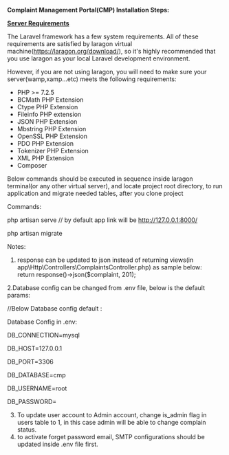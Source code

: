 ﻿**Complaint Management Portal(CMP) Installation Steps:**

[**Server Requirements**](https://laravel.com/docs/7.x#server-requirements)

The Laravel framework has a few system requirements. All of these requirements are satisfied by laragon virtual machine(https://laragon.org/download/), so it's highly recommended that you use laragon  as your local Laravel development environment.

However, if you are not using laragon, you will need to make sure your server(wamp,xamp…etc) meets the following requirements:

- PHP >= 7.2.5
- BCMath PHP Extension
- Ctype PHP Extension
- Fileinfo PHP extension
- JSON PHP Extension
- Mbstring PHP Extension
- OpenSSL PHP Extension
- PDO PHP Extension
- Tokenizer PHP Extension
- XML PHP Extension
- Composer

Below commands should be executed in sequence inside laragon terminal(or any other virtual server), and locate project root directory,  to run application and migrate needed tables, after you clone project

Commands:

php artisan serve // by default app link will be <http://127.0.0.1:8000/>

php artisan migrate

Notes:
1. response can be updated to json instead of returning views(in app\Http\Controllers\ComplaintsController.php) as sample below:
return response()->json($complaint, 201);


2.Database config can be changed from .env file, below is the default params:

//Below Database config default :

Database Config in .env:

DB\_CONNECTION=mysql

DB\_HOST=127.0.0.1

DB\_PORT=3306

DB\_DATABASE=cmp

DB\_USERNAME=root

DB\_PASSWORD=


3. To update user account to Admin account, change is_admin flag in users table to 1, in this case admin will be able to change complain status.
4. to activate forget password email, SMTP configurations should be updated inside .env file first.

